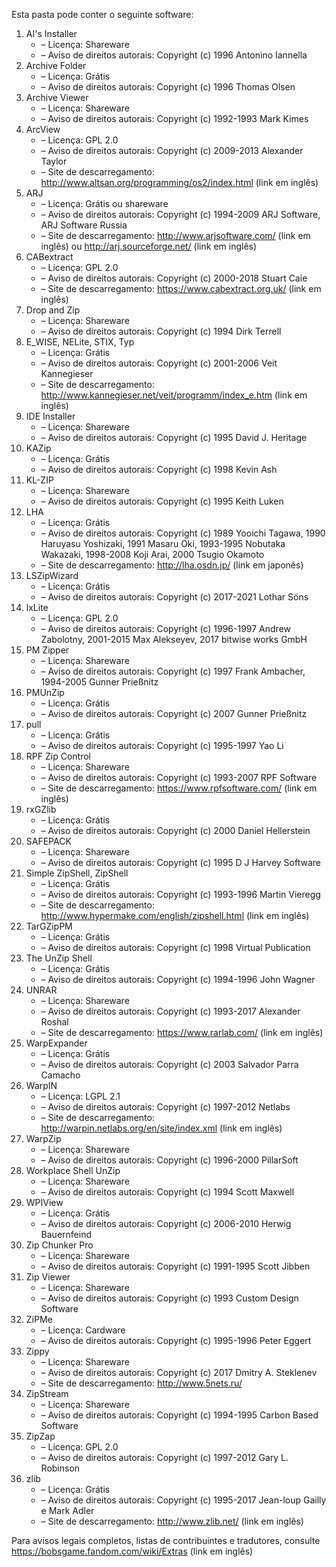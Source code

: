 ﻿Esta pasta pode conter o seguinte software:

1. AI's Installer
   - – Licença: Shareware
   - – Aviso de direitos autorais: Copyright (c) 1996 Antonino Iannella
2. Archive Folder
   - – Licença: Grátis
   - – Aviso de direitos autorais: Copyright (c) 1996 Thomas Olsen
3. Archive Viewer
   - – Licença: Shareware
   - – Aviso de direitos autorais: Copyright (c) 1992-1993 Mark Kimes
4. ArcView
   - – Licença: GPL 2.0
   - – Aviso de direitos autorais: Copyright (c) 2009-2013 Alexander Taylor
   - – Site de descarregamento: http://www.altsan.org/programming/os2/index.html (link em inglês)
5. ARJ
   - – Licença: Grátis ou shareware
   - – Aviso de direitos autorais: Copyright (c) 1994-2009 ARJ Software, ARJ Software Russia
   - – Site de descarregamento: http://www.arjsoftware.com/ (link em inglês) ou http://arj.sourceforge.net/ (link em inglês)
6. CABextract
   - – Licença: GPL 2.0
   - – Aviso de direitos autorais: Copyright (c) 2000-2018 Stuart Caie
   - – Site de descarregamento: https://www.cabextract.org.uk/ (link em inglês)
7. Drop and Zip
   - – Licença: Shareware
   - – Aviso de direitos autorais: Copyright (c) 1994 Dirk Terrell
8. E_WISE, NELite, STIX, Typ
   - – Licença: Grátis
   - – Aviso de direitos autorais: Copyright (c) 2001-2006 Veit Kannegieser
   - – Site de descarregamento: http://www.kannegieser.net/veit/programm/index_e.htm (link em inglês)
9. IDE Installer
   - – Licença: Shareware
   - – Aviso de direitos autorais: Copyright (c) 1995 David J. Heritage
10. KAZip
    - – Licença: Grátis
    - – Aviso de direitos autorais: Copyright (c) 1998 Kevin Ash
11. KL-ZIP
    - – Licença: Shareware
    - – Aviso de direitos autorais: Copyright (c) 1995 Keith Luken
12. LHA
    - – Licença: Grátis
    - – Aviso de direitos autorais: Copyright (c) 1989 Yooichi Tagawa, 1990 Haruyasu Yoshizaki, 1991 Masaru Oki, 1993-1995 Nobutaka Wakazaki, 1998-2008 Koji Arai, 2000 Tsugio Okamoto
    - – Site de descarregamento: http://lha.osdn.jp/ (link em japonês)
13. LSZipWizard
    - – Licença: Grátis
    - – Aviso de direitos autorais: Copyright (c) 2017-2021 Lothar Söns
14. lxLite
    - – Licença: GPL 2.0
    - – Aviso de direitos autorais: Copyright (c) 1996-1997 Andrew Zabolotny, 2001-2015 Max Alekseyev, 2017 bitwise works GmbH
15. PM Zipper
    - – Licença: Shareware
    - – Aviso de direitos autorais: Copyright (c) 1997 Frank Ambacher, 1994-2005 Gunner Prießnitz
16. PMUnZip
    - – Licença: Grátis
    - – Aviso de direitos autorais: Copyright (c) 2007 Gunner Prießnitz
17. pull
    - – Licença: Grátis
    - – Aviso de direitos autorais: Copyright (c) 1995-1997 Yao Li
18. RPF Zip Control
    - – Licença: Shareware
    - – Aviso de direitos autorais: Copyright (c) 1993-2007 RPF Software
    - – Site de descarregamento: https://www.rpfsoftware.com/ (link em inglês)
19. rxGZlib
    - – Licença: Grátis
    - – Aviso de direitos autorais: Copyright (c) 2000 Daniel Hellerstein
20. SAFEPACK
    - – Licença: Shareware
    - – Aviso de direitos autorais: Copyright (c) 1995 D J Harvey Software
21. Simple ZipShell, ZipShell
    - – Licença: Grátis
    - – Aviso de direitos autorais: Copyright (c) 1993-1996 Martin Vieregg
    - – Site de descarregamento: http://www.hypermake.com/english/zipshell.html (link em inglês)
22. TarGZipPM
    - – Licença: Grátis
    - – Aviso de direitos autorais: Copyright (c) 1998 Virtual Publication
23. The UnZip Shell
    - – Licença: Grátis
    - – Aviso de direitos autorais: Copyright (c) 1994-1996 John Wagner
24. UNRAR
    - – Licença: Shareware
    - – Aviso de direitos autorais: Copyright (c) 1993-2017 Alexander Roshal
    - – Site de descarregamento: https://www.rarlab.com/ (link em inglês)
25. WarpExpander
    - – Licença: Grátis
    - – Aviso de direitos autorais: Copyright (c) 2003 Salvador Parra Camacho
26. WarpIN
    - – Licença: LGPL 2.1
    - – Aviso de direitos autorais: Copyright (c) 1997-2012 Netlabs
    - – Site de descarregamento: http://warpin.netlabs.org/en/site/index.xml (link em inglês)
27. WarpZip
    - – Licença: Shareware
    - – Aviso de direitos autorais: Copyright (c) 1996-2000 PillarSoft
28. Workplace Shell UnZip
    - – Licença: Shareware
    - – Aviso de direitos autorais: Copyright (c) 1994 Scott Maxwell
29. WPIView
    - – Licença: Grátis
    - – Aviso de direitos autorais: Copyright (c) 2006-2010 Herwig Bauernfeind
30. Zip Chunker Pro
    - – Licença: Shareware
    - – Aviso de direitos autorais: Copyright (c) 1991-1995 Scott Jibben
31. Zip Viewer
    - – Licença: Shareware
    - – Aviso de direitos autorais: Copyright (c) 1993 Custom Design Software
32. ZiPMe
    - – Licença: Cardware
    - – Aviso de direitos autorais: Copyright (c) 1995-1996 Peter Eggert
33. Zippy
    - – Licença: Shareware
    - – Aviso de direitos autorais: Copyright (c) 2017 Dmitry A. Steklenev
    - – Site de descarregamento: http://www.5nets.ru/
34. ZipStream
    - – Licença: Shareware
    - – Aviso de direitos autorais: Copyright (c) 1994-1995 Carbon Based Software
35. ZipZap
    - – Licença: GPL 2.0
    - – Aviso de direitos autorais: Copyright (c) 1997-2012 Gary L. Robinson
36. zlib
    - – Licença: Grátis
    - – Aviso de direitos autorais: Copyright (c) 1995-2017 Jean-loup Gailly e Mark Adler
    - – Site de descarregamento: http://www.zlib.net/ (link em inglês)

Para avisos legais completos, listas de contribuintes e tradutores, consulte https://bobsgame.fandom.com/wiki/Extras (link em inglês)
